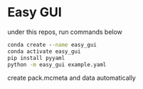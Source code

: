 # Easy GUI
under this repos, run commands below
```bat
conda create --name easy_gui
conda activate easy_gui
pip install pyyaml
python -m easy_gui example.yaml
```
create pack.mcmeta and data automatically